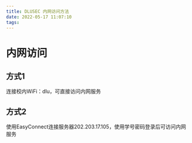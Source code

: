 ```yaml
---
title: DLUSEC 内网访问方法
date: 2022-05-17 11:07:10
tags:
---
```

# 内网访问

## 方式1

连接校内WiFi：dlu，可直接访问内网服务

## 方式2

使用EasyConnect连接服务器202.203.17.105，使用学号密码登录后可访问内网服务
